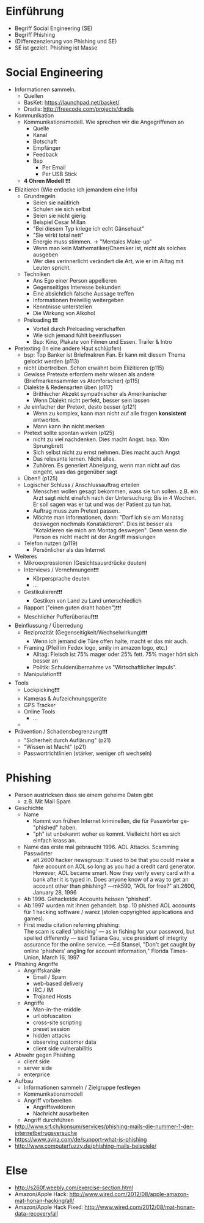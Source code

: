 # Einführung
- Begriff Social Engineering (SE)
- Begriff Phishing
- (Differezenzierung von Phishing und SE)
- SE ist gezielt. Phishing ist Masse

# Social Engineering
- Informationen sammeln.
    - Quellen
    - BasKet: https://launchpad.net/basket/
    - Dradis: http://freecode.com/projects/dradis
- Kommunikation
    - Kommunikationsmodell. Wie sprechen wir die Angegriffenen an
        - Quelle
        - Kanal
        - Botschaft
        - Empfänger
        - Feedback
        - Bsp
            - Per Email
            - Per USB Stick
    - __4 Ohren Modell__ :exclamation::exclamation::exclamation:
- Elizitieren (Wie entlocke ich jemandem eine Info)
    - Grundregeln
        - Seien sie naütlrich
        - Schulen sie sich selbst
        - Seien sie nicht gierig
        - Beispiel Cesar Millan
        - "Bei diesem Typ kriege ich echt Gänsehaut"
        - "Sie wirkt total nett"
        - Energie muss stimmen. -> "Mentales Make-up"
        - Wenn man kein Mathematiker/Chemiker ist, nicht als solches ausgeben
        - Wer dies verinnerlicht verändert die Art, wie er im Alltag mit Leuten spricht.
    - Techniken
        - Ans Ego einer Person appellieren
        - Gegenseitiges Interesse bekunden
        - Eine absichtlich falsche Aussage treffen
        - Informationen freiwillig weitergeben
        - Kenntnisse unterstellen
        - Die Wirkung von Alkohol
    - Preloading :exclamation::exclamation::exclamation:
        - Vorteil durch Preloading verschaffen
        - Wie sich jemand fühlt beeinflussen
        - Bsp: Kino, Plakate von Filmen und Essen. Trailer & Intro
- Pretexting (In eine andere Haut schlüpfen)
    - bsp: Top Banker ist Briefmakren Fan. Er kann mit diesem Thema gelockt werden (p113)
    - nicht übertreiben. Schon erwähnt beim Elizitieren (p115)
    - Gewisse Pretexte erfordern mehr wissen als andere (Briefmarkensammler vs Atomforscher) (p115)
    - Dialekte & Redensarten üben (p117)
        - Brithischer Akzekt sympathischer als Amerikanischer
        - Wenn Dialekt nicht perfekt, besser sein lassen
    - Je einfacher der Pretext, desto besser (p121)
        - Wenn zu komplex, kann man nicht auf alle fragen **konsistent** antworten.
        - Mann kann ihn nicht merken
    - Pretext sollte spontan wirken (p125)
        - nicht zu viel nachdenken. Dies macht Angst. bsp. 10m Sprungbrett
        - Sich selbst nicht zu ernst nehmen. Dies macht auch Angst
        - Das relevante lernen. Nicht alles.
        - Zuhören. Es generiert Abneigung, wenn man nicht auf das eingeht, was das gegenüber sagt
    - Üben!! (p125)
    - Logischer Schluss / Anschlussauftrag erteilen
        - Menschen wollen gesagt bekommen, wass sie tun sollen. z.B. ein Arzt sagt nicht einafch nach der Untersuchung: Bis in 4 Wochen. Er soll sagen was er tut und was der Patient zu tun hat.
        - Auftrag muss zum Pretext passen.
        - Möchte man informationen, dann: "Darf ich sie am Monatag deswegen nochmals Konataktieren". Dies ist besser als "Kotaktieren sie mich am Montag deswegen". Denn wenn die Person es nicht macht ist der Angriff misslungen
    - Telefon nutzen (p119)
        - Persönlicher als das Internet
- Weiteres
    - Mikroexpressionen (Gesichtsausrdrücke deuten)
    - Interviews / Vernehmungen:exclamation::exclamation::exclamation:
        - Körpersprache deuten
        - ...
    - Gestikulieren:exclamation::exclamation::exclamation:
        - Gestiken von Land zu Land unterschiedlich
    - Rapport ("einen guten draht haben"):exclamation::exclamation::exclamation:
    - Meschlicher Pufferüberlauf:exclamation::exclamation::exclamation:
- Beinflussung / Überredung
    - Reziprozität (Gegenseitigkeit/Wechselwirkung):exclamation::exclamation::exclamation:
        - Wenn ich jemand die Türe offen halte, macht er das mir auch.
    - Framing (Pfeil im Fedex logo, smily im amazon logo, etc.)
        - Alltag: Fleisch ist 75% mager oder 25% fett. 75% mager hört sich besser an
        - Politik: Schuldenübernahme vs "Wirtschaftlicher Impuls".
    - Manipulation:exclamation::exclamation::exclamation:
- Tools
    - Lockpicking:exclamation::exclamation::exclamation:
    - Kameras & Aufzeichnungsgeräte
    - GPS Tracker
    - Online Tools
        - ...
    -
- Prävention / Schadensbegrenzung:exclamation::exclamation::exclamation:
    - "Sicherheit durch Auflärung" (p21)
    - "Wissen ist Macht" (p21)
    - Passwortrichtlinien (stärker, weniger oft wechseln)


# Phishing
- Person austricksen dass sie einem geheime Daten gibt
    - z.B. Mit Mail Spam
- Geschichte
    - Name
        - Kommt von frühen Internet kriminellen, die für Passwörter ge-"phished" haben.
        - "ph" ist unbekannt woher es kommt. Vielleicht hört es sich einfach krass an.
    - Name das erste mal gebraucht 1996. AOL Attacks. Scamming Passwörter
        - alt.2600 hacker newsgroup:
                It used to be that you could make a fake account on AOL so long as you
                 had a credit card generator. However, AOL became smart. Now they verify
                  every card with a bank after it is typed in. Does anyone know of a way
                   to get an account other than phishing?
                —mk590, "AOL for free?" alt.2600, January 28, 1996
    - Ab 1996. Gehacketde Accounts heissen "phished".
    - Ab 1997 wurden mit ihnen gehandelt. bsp. 10 phished AOL accounts für 1 hacking software / warez (stolen copyrighted applications and games).
    - First media citation referring phishing:  
            The scam is called 'phishing' — as in fishing for your password, but spelled
            differently — said Tatiana Gau, vice president of integrity assurance for the online
            service.
            —Ed Stansel, "Don't get caught by online 'phishers' angling for account information,"
            Florida Times-Union, March 16, 1997
- Phishing Angriffe
    - Angriffskanäle
        - Email / Spam
        - web-based delivery
        - IRC / IM
        - Trojaned Hosts
    - Angriffe
        - Man-in-the-middle
        - url obfuscation
        - cross-site scripting
        - preset session
        - hidden attacks
        - observing customer data
        - client side vulnerabilitis
- Abwehr gegen Phishing
    - client side
    - server side
    - enterprice
- Aufbau
    - Informationen sammeln / Zielgruppe festlegen
    - Kommunikationsmodell
    - Angriff vorbereiten
        - Angriffsvektoren
        - Nachricht ausarbeiten
    - Angriff durchführen
- http://www.srf.ch/konsum/services/phishing-mails-die-nummer-1-der-internetbetrugsversuche
- https://www.avira.com/de/support-what-is-phishing
- http://www.computerfuzzy.de/phishing-mails-beispiele/


# Else
- http://s260f.weebly.com/exercise-section.html
- Amazon/Apple Hack: http://www.wired.com/2012/08/apple-amazon-mat-honan-hacking/all/
- Amazon/Apple Hack Fixed: http://www.wired.com/2012/08/mat-honan-data-recovery/all
